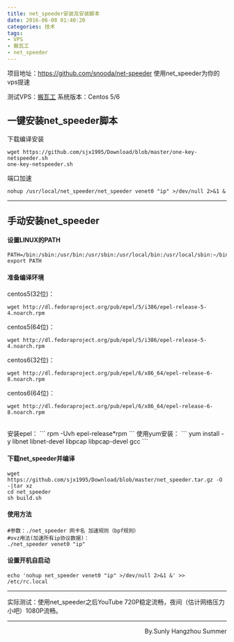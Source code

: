 ```yaml
---
title: net_speeder安装及安装脚本
date: 2016-06-08 01:40:20
categories: 技术
tags: 
- VPS
- 搬瓦工
- net_speeder
---
```

项目地址：https://github.com/snooda/net-speeder
使用net_speeder为你的vps提速
<!--more-->
测试VPS：[搬瓦工](https://bandwagonhost.com/)
系统版本：Centos 5/6

## 一键安装net_speeder脚本
下载编译安装
```
wget https://github.com/sjx1995/Download/blob/master/one-key-netspeeder.sh
one-key-netspeeder.sh
```

端口加速
```
nohup /usr/local/net_speeder/net_speeder venet0 "ip" >/dev/null 2>&1 &
```

***

## 手动安装net_speeder
#### 设置LINUX的PATH
```
PATH=/bin:/sbin:/usr/bin:/usr/sbin:/usr/local/bin:/usr/local/sbin:~/bin
export PATH
```

#### 准备编译环境
centos5(32位)：
```
wget http://dl.fedoraproject.org/pub/epel/5/i386/epel-release-5-4.noarch.rpm
```
centos5(64位)：
```
wget http://dl.fedoraproject.org/pub/epel/5/i386/epel-release-5-4.noarch.rpm
```
centos6(32位)：
```
wget http://dl.fedoraproject.org/pub/epel/6/x86_64/epel-release-6-8.noarch.rpm
```
centos6(64位)：
```
wget http://dl.fedoraproject.org/pub/epel/6/x86_64/epel-release-6-8.noarch.rpm
```
<br/>
安装epel：
```
rpm -Uvh epel-release*rpm
```
使用yum安装：
```
yum install -y libnet libnet-devel libpcap libpcap-devel gcc
```

#### 下载net_speeder并编译
```
wget https://github.com/sjx1995/Download/blob/master/net_speeder.tar.gz -O -|tar xz
cd net_speeder
sh build.sh
```

#### 使用方法
```
#参数：./net_speeder 网卡名 加速规则（bpf规则）
#ovz用法(加速所有ip协议数据)：
./net_speeder venet0 "ip"
```

#### 设置开机自启动
```
echo 'nohup net_speeder venet0 "ip" >/dev/null 2>&1 &' >> /etc/rc.local
```

***

实际测试：使用net_speeder之后YouTube 720P稳定流畅，夜间（估计网络压力小吧）1080P流畅。

* * *
<p align="right">
By.Sunly
Hangzhou Summer
</p>
<br />